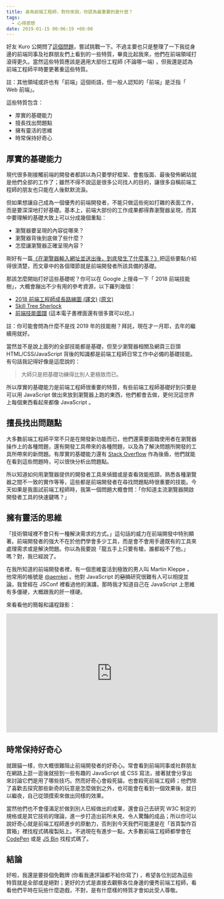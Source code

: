 ```yaml
---
title: 身為前端工程師，對你來說，你認為最重要的是什麼？
tags:
  - 心得感想
date: 2019-01-15 00:06:19 +08:00
---
```



好友 Kuro 公開問了[這個問題](https://www.facebook.com/kurotanshi/posts/10210440012635051)，嘗試挑戰一下。不過主要也只是整理了一下我從身邊的前端同事及社群朋友們上看到的一些特質，畢竟比起我來，他們在前端領域打滾得更久。當然這些特質應該是適用大部份工程師 (不論哪一端) ，但我還是認為前端工程師平時要更著重這些特質。

註：其他領域或許也有「前端」這個術語，但一般人認知的「前端」是泛指「 Web 前端」。

這些特質包含：

* 厚實的基礎能力
* 擅長找出問題點
* 擁有靈活的思維
* 時常保持好奇心

<!-- more -->

## 厚實的基礎能力

現代很多剛接觸前端的開發者都誤以為只要學好框架、會套版面、最後發佈網站就是他們全部的工作了；雖然不得不說這是很多公司找人的目的，讓很多自稱前端工程師的朋友也只能在人後默默流淚。

但如果想讓自己成為一個優秀的前端開發者，不能只做這些宛如打雜的表面工作，而是要深深地打好基礎。基本上，前端大部份的工作成果都得靠瀏覽器呈現，而其中要理解的基礎大致上可以分成幾個重點：

* 瀏覽器要呈現的內容從哪來？
* 瀏覽器背後到底做了些什麼？
* 怎麼讓瀏覽器正確呈現內容？

剛好有一篇[《在瀏覽器輸入網址並送出後，到底發生了什麼事？》](https://cythilya.github.io/2018/11/26/what-happens-when-you-type-an-url-in-the-browser-and-press-enter/)把這些要點介紹得很清楚，而文章中的各個環節就是前端開發者所該具備的基礎。

那該怎麼開始打好這些基礎呢？你可以在 Google 上搜尋一下「 2018 前端技能樹」，大概會蹦出不少有用的參考資源，以下羅列幾個：

* [2018 前端工程師成長路線圖 (譯文)](https://blog.fundebug.com/2018/09/04/2018-frontend-roadmap/) [(原文)](https://medium.com/tech-tajawal/modern-frontend-developer-in-2018-4c2072fa2b9c)
* [Skill Tree Sherlock](https://sherlock.phodal.com/)
* [前端技能圖譜](https://leohxj.gitbooks.io/front-end-database/interview/skill-path.html) (這本電子書裡面還有很多寶可以挖。)

註：你可能會問為什麼不是找 2019 年的技能樹？拜託，現在才一月耶，去年的繼續用就好。

當然並不是說上面列的全部技能都是基礎，但至少瀏覽器相關及網頁三巨頭 HTML/CSS/JavaScript 背後的知識都是前端工程師日常工作中必備的基礎技能。有句話我記得好像是這麼說的：

> 大師只是把基礎功練得比別人更極致而已。

所以厚實的基礎能力是前端工程師很重要的特質，有些前端工程師基礎好到只要是可以用 JavaScript 做出來放到瀏覽器上跑的東西，他們都會去做，更何況這世界上每個東西看起來都像 JavaScript 。

## 擅長找出問題點

大多數前端工程師平常不只是在開發新功能而已，他們還需要面臨使用者在瀏覽器操作上的各種問題，還有開發工具帶來的各種問題，以及為了解決問題所開發的工具所帶來的新問題。有厚實的基礎能力還有 [Stack Overflow](https://stackoverflow.com/) 作為後盾，他們就能在看到這些問題時，可以很快分析出問題點。

所以知道如何用瀏覽器提供的開發者工具來偵錯或是查看效能瓶頸，熟悉各種瀏覽器之間不一致的實作等等，這些都是前端開發者在尋找問題點時很重要的技能。今天如果是我面試前端工程師時，我第一個問題大概會問：「你知道主流瀏覽器開啟開發者工具的快速鍵嗎？」

## 擁有靈活的思維

「技術領域裡不會只有一種解決需求的方式。」這句話的威力在前端開發中特別顯著。前端開發者的強大不在於他們學會多少工具，而是會不會用手邊既有的工具來處理需求或是解決問題。你以為我要說「龍五手上只要有槍，誰都殺不了他。」嗎？對，我已經說了。

在我所知道的前端開發者裡，有一個思維靈活到極致的男人叫 Martin Kleppe ，他常用的帳號是 [@aemkei](https://twitter.com/aemkei) 。他對 JavaScript 的~~惡搞~~研究很難有人可以相提並論，我曾經在 JSConf 裡看過他的演講，那時我才知道自己在 JavaScript 上思維有多僵硬，大概跟我的肝一樣硬。

來看看他的簡報和議程錄影：

<script async class="speakerdeck-embed" data-id="b18b2cb052bf013294f64e2c5650262a" data-ratio="1.77777777777778" src="//speakerdeck.com/assets/embed.js"></script>

<iframe width="560" height="315" src="https://www.youtube.com/embed/G11vj2XiAtg" frameborder="0" allow="accelerometer; autoplay; encrypted-media; gyroscope; picture-in-picture" allowfullscreen></iframe>

## 時常保持好奇心

就跟貓一樣，你大概很難阻止前端開發者的好奇心。常會看到前端同事或社群朋友在網路上逛一逛後就撿到一些有趣的 JavaScript 或 CSS 寫法，接著就會分享出來討論它們是用了哪些技巧。然而好奇心會殺死貓，也會殺死前端工程師；他們除了喜歡去探究那些新奇的玩意是怎麼做到之外，也可能會在看到一個效果後，就日以繼夜，自己從頭摸索來做出同樣的效果。

當然他們也不會僅滿足於做到別人已經做出的成果，還會自己去研究 W3C 制定的規格或是其它技術的理論，進一步打造出前所未見、令人驚豔的成品；所以你可以說好奇心就是前端工程師進步的原動力，否則到今天我們可能還是在「首頁製作百寶箱」裡找程式碼複製貼上。不過現在有進步一點，大多數前端工程師都學會在 [CodePen](https://codepen.io/) 或是 [JS Bin](https://jsbin.com/) 找程式碼了。

## 結論

好啦，我還是要掛個免戰牌 (你看我連評論都不給你寫了) ，希望各位別認為這些特質就是全部或是絕對；更好的方式是直接去觀察各位身邊的優秀前端工程師，看看他們平時在玩些什麼遊戲，不對，是有什麼樣的特質才會如此受人尊敬。